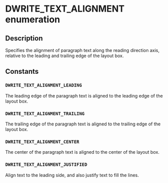 # DWRITE_TEXT_ALIGNMENT enumeration

## Description

Specifies the alignment of paragraph text along the reading direction axis, relative to the leading and trailing edge of the layout box.

## Constants

### `DWRITE_TEXT_ALIGNMENT_LEADING`

The leading edge of the paragraph text is aligned to the leading edge of the layout box.

### `DWRITE_TEXT_ALIGNMENT_TRAILING`

The trailing edge of the paragraph text is aligned to the trailing edge of the layout box.

### `DWRITE_TEXT_ALIGNMENT_CENTER`

The center of the paragraph text is aligned to the center of the layout box.

### `DWRITE_TEXT_ALIGNMENT_JUSTIFIED`

Align text to the leading side, and also justify text to fill the lines.